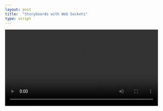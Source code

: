 ```yaml
---
layout: post
title:  "Storyboards with Web Sockets"
type: script
---
```

<section>
	<iiif-storyboard ws="https://intense-hamlet-45148.herokuapp.com" annotationlist='https://dnoneill.github.io/annotate/annotations/wh234bz9013-0001-list.json' styling='tagscolor: {"animals":"#fe0a1e","discarded_constellation":"#ffd46c","greek_mythology":"#f6f030","historical":"#82f937","zodiac":"#22c5fa"};activecolor: #ffffff;startenddisplay: info;annoview: sidebyside;toggleoverlay: true;controller: true;fullpage:true;textposition:false'></iiif-storyboard>
</section>
<section>
<video controls="" width="100%">
  <source src="https://ncsu-libraries.github.io/iiif-annotation/videos/websockets.m4v" type="video/mp4">
</video>
</section>
